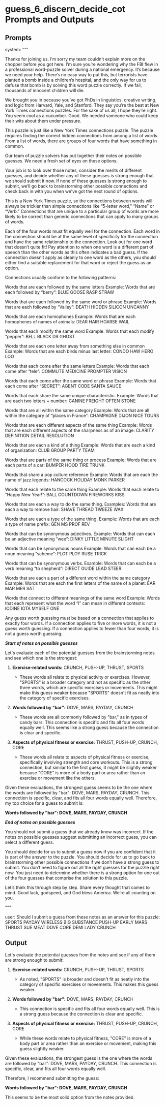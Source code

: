 # guess_6_discern_decide_cot Prompts and Outputs

## Prompts

system: ""”

Thanks for joining us. I’m sorry my team couldn’t explain more on the chopper before you got here. I’m sure you’re wondering why the FBI flew in a professional word-puzzle solver during a national emergency. It’s because we need your help. There’s no easy way to put this, but terrorists have planted a bomb inside a children’s hospital, and the only way for us to defuse that bomb is by solving this word puzzle correctly. If we fail, thousands of innocent children will die.

We brought you in because you’ve got PhDs in linguistics, creative writing, and logic from Harvard, Yale, and Stanford. They say you’re the best at New York Times connections puzzles. For the sake of us all, I hope they’re right. You seem cool as a cucumber. Good. We needed someone who could keep their wits about them under pressure.

This puzzle is just like a New York Times connections puzzle. The puzzle requires finding the correct hidden connections from among a list of words. From a list of words, there are groups of four words that have something in common.

Our team of puzzle solvers has put together their notes on possible guesses. We need a fresh set of eyes on these options.

Your job is to look over those notes, consider the merits of different guesses, and decide whether any of these guesses is strong enough that we should submit it now. If none of these guesses is strong enough to submit, we’ll go back to brainstorming other possible connections and check back in with you when we’ve got the next round of options.

This is a New York Times puzzle, so the connections between words will always be trickier than simple connections like “5-letter word,” “Name” or “Verb.” Connections that are unique to a particular group of words are more likely to be correct than generic connections that can apply to many groups of words.

Each of the four words must fit equally well for the connection. Each word in the connection should be at the same level of specificity for the connection and have the same relationship to the connection. Look out for one word that doesn’t quite fit! Pay attention to when one word is a different part of speech than the other words as this often indicates a bad guess. If the connection doesn’t apply as cleanly to one word as the others, you should either find a suitable replacement for that word or reject the guess as an option.

Connections usually conform to the following patterns:

Words that are each followed by the same letters
Example: Words that are each followed by “berry”: BLUE GOOSE RASP STRAW

Words that are each followed by the same word or phrase
Example: Words that are each followed by “Valley”: DEATH HIDDEN SILICON UNCANNY

Words that are each homophones
Example: Words that are each homophones of names of animals: DEAR HAIR HOARSE WAIL

Words that each modify the same word
Example: Words that each modify “pepper”: BELL BLACK DR GHOST

Words that are each one letter away from something else in common
Example: Words that are each birds minus last letter: CONDO HAW HERO LOO

Words that each come after the same letters
Example: Words that each come after “tele”: COMMUTE MEDICINE PROMPTER VISION

Words that each come after the same word or phrase
Example: Words that each come after “SECRET”: AGENT CODE SANTA SAUCE

Words that each share the same unique characteristic.
Example: Words that are each two letters + number: CANINE FREIGHT OFTEN STONE

Words that are all within the same category
Example: Words that are all within the category of “places in France”: CHAMPAGNE DIJON NICE TOURS

Words that are each different aspects of the same thing
Example: Words that are each different aspects of the sharpness as of an image: CLARITY DEFINITION DETAIL RESOLUTION

Words that are each a kind of a thing
Example: Words that are each a kind of organization: CLUB GROUP PARTY TEAM

Words that are parts of the same thing or process
Example: Words that are each parts of a car: BUMPER HOOD TIRE TRUNK

Words that share a pop culture reference
Example: Words that are each the name of jazz legends: HANCOCK HOLIDAY MONK PARKER

Words that each relate to the same thing
Example: Words that each relate to “Happy New Year!”: BALL COUNTDOWN FIREWORKS KISS

Words that are each a way to do the same thing.
Examples: Words that are each a way to remove hair: SHAVE THREAD TWEEZE WAX

Words that are each a type of the same thing.
Example: Words that are each a type of name prefix: GEN MS PROF REV

Words that can be synonymous adjectives.
Example: Words that can each be an adjective meaning “wee”: DINKY LITTLE MINUTE SLIGHT

Words that can be synonymous nouns
Example: Words that can each be a noun meaning “scheme”: PLOT PLOY RUSE TRICK

Words that can be synonymous verbs.
Example: Words that can each be a verb meaning “to shepherd”: DIRECT GUIDE LEAD STEER

Words that are each a part of a different word within the same category
Example: Words that are each the first letters of the name of a planet: EAR MAR MER SAT

Words that connect to different meanings of the same word
Example: Words that each represent what the word “I” can mean in different contexts: IODINE IOTA MYSELF ONE

Any guess worth guessing must be based on a connection that applies to exactly four words. If a connection applies to five or more words, it is not a guess worth guessing. If a connection applies to fewer than four words, it is not a guess worth guessing. 

***Start of notes on possible guesses***

Let's evaluate each of the potential guesses from the brainstorming notes and see which one is the strongest:

1. **Exercise-related words:** CRUNCH, PUSH-UP, THRUST, SPORTS
   - These words all relate to physical activity or exercises. However, "SPORTS" is a broader category and not as specific as the other three words, which are specific exercises or movements. This might make this guess weaker because "SPORTS" doesn't fit as neatly into the category of specific exercises.

2. **Words followed by "bar":** DOVE, MARS, PAYDAY, CRUNCH
   - These words are all commonly followed by "bar," as in types of candy bars. This connection is specific and fits all four words equally well. This seems like a strong guess because the connection is clear and specific.

3. **Aspects of physical fitness or exercise:** THRUST, PUSH-UP, CRUNCH, CORE
   - These words all relate to aspects of physical fitness or exercise, specifically involving strength and core workouts. This is a strong connection, but similar to the first guess, it might be slightly weaker because "CORE" is more of a body part or area rather than an exercise or movement like the others.

Given these evaluations, the strongest guess seems to be the one where the words are followed by "bar": DOVE, MARS, PAYDAY, CRUNCH. This connection is specific, clear, and fits all four words equally well. Therefore, my top choice for a guess to submit is:

**Words followed by "bar": DOVE, MARS, PAYDAY, CRUNCH**

***End of notes on possible guesses***

 
 
 You should not submit a guess that we already know was incorrect. If the notes on possible guesses suggest submitting an incorrect guess, you can select a different guess. 


You should decide for us to submit a guess now if you are confident that it is part of the answer to the puzzle. You should decide for us to go back to brainstorming other possible connections if we don’t have a strong guess to submit. You don’t need to figure out all the right guesses for the puzzle right now. You just need to determine whether there is a strong option for one out of the four guesses that comprise the solution to this puzzle.

Let’s think this through step by step. Share every thought that comes to mind. Good luck, godspeed, and God bless America. We’re all counting on you.

"""

user: Should I submit a guess from these notes as an answer for this puzzle: SPORTS PAYDAY WIRELESS BIG SUBSTANCE PUSH-UP EARLY MARS THRUST SUE MEAT DOVE CORE DEMI LADY CRUNCH

## Output

Let's evaluate the potential guesses from the notes and see if any of them are strong enough to submit:

1. **Exercise-related words:** CRUNCH, PUSH-UP, THRUST, SPORTS
   - As noted, "SPORTS" is broader and doesn't fit as neatly into the category of specific exercises or movements. This makes this guess weaker.

2. **Words followed by "bar":** DOVE, MARS, PAYDAY, CRUNCH
   - This connection is specific and fits all four words equally well. This is a strong guess because the connection is clear and specific.

3. **Aspects of physical fitness or exercise:** THRUST, PUSH-UP, CRUNCH, CORE
   - While these words relate to physical fitness, "CORE" is more of a body part or area rather than an exercise or movement, making this guess slightly weaker.

Given these evaluations, the strongest guess is the one where the words are followed by "bar": DOVE, MARS, PAYDAY, CRUNCH. This connection is specific, clear, and fits all four words equally well.

Therefore, I recommend submitting the guess:

**Words followed by "bar": DOVE, MARS, PAYDAY, CRUNCH**

This seems to be the most solid option from the notes provided.

